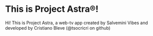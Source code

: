 # This is Project Astra®!

Hi! This is Project Astra, a web-tv app created by Salvemini Vibes and developed by Cristiano Bleve (@tsocricri on github)
 
